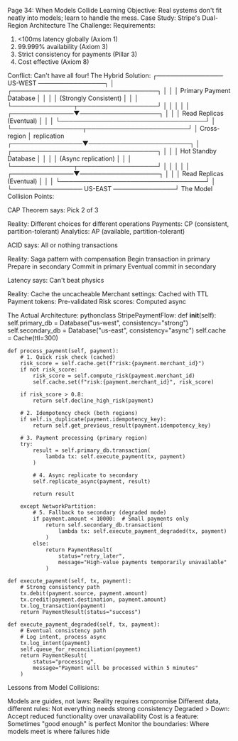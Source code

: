 Page 34: When Models Collide
Learning Objective: Real systems don't fit neatly into models; learn to handle the mess.
Case Study: Stripe's Dual-Region Architecture
The Challenge:
Requirements:
1. <100ms latency globally (Axiom 1)
2. 99.999% availability (Axiom 3)  
3. Strict consistency for payments (Pillar 3)
4. Cost effective (Axiom 8)

Conflict: Can't have all four!
The Hybrid Solution:
┌─────────────── US-WEST ───────────────┐
│  ┌─────────────────────────────────┐  │
│  │   Primary Payment Database       │  │
│  │   (Strongly Consistent)          │  │
│  └──────────────┬──────────────────┘  │
│                 │                      │
│  ┌──────────────▼──────────────────┐  │
│  │   Read Replicas (Eventual)      │  │
│  └─────────────────────────────────┘  │
└────────────────┬───────────────────────┘
                 │ Cross-region
                 │ replication
┌────────────────▼───────────────────────┐
│  ┌─────────────────────────────────┐  │
│  │   Hot Standby Database          │  │
│  │   (Async replication)           │  │
│  └──────────────┬──────────────────┘  │
│                 │                      │
│  ┌──────────────▼──────────────────┐  │
│  │   Read Replicas (Eventual)      │  │
│  └─────────────────────────────────┘  │
└──────────────── US-EAST ──────────────┘
The Model Collision Points:

CAP Theorem says: Pick 2 of 3

Reality: Different choices for different operations
Payments: CP (consistent, partition-tolerant)
Analytics: AP (available, partition-tolerant)


ACID says: All or nothing transactions

Reality: Saga pattern with compensation
Begin transaction in primary
Prepare in secondary
Commit in primary
Eventual commit in secondary


Latency says: Can't beat physics

Reality: Cache the uncacheable
Merchant settings: Cached with TTL
Payment tokens: Pre-validated
Risk scores: Computed async



The Actual Architecture:
pythonclass StripePaymentFlow:
    def __init__(self):
        self.primary_db = Database("us-west", consistency="strong")
        self.secondary_db = Database("us-east", consistency="async")
        self.cache = Cache(ttl=300)
        
    def process_payment(self, payment):
        # 1. Quick risk check (cached)
        risk_score = self.cache.get(f"risk:{payment.merchant_id}")
        if not risk_score:
            risk_score = self.compute_risk(payment.merchant_id)
            self.cache.set(f"risk:{payment.merchant_id}", risk_score)
        
        if risk_score > 0.8:
            return self.decline_high_risk(payment)
        
        # 2. Idempotency check (both regions)
        if self.is_duplicate(payment.idempotency_key):
            return self.get_previous_result(payment.idempotency_key)
        
        # 3. Payment processing (primary region)
        try:
            result = self.primary_db.transaction(
                lambda tx: self.execute_payment(tx, payment)
            )
            
            # 4. Async replicate to secondary
            self.replicate_async(payment, result)
            
            return result
            
        except NetworkPartition:
            # 5. Fallback to secondary (degraded mode)
            if payment.amount < 10000:  # Small payments only
                return self.secondary_db.transaction(
                    lambda tx: self.execute_payment_degraded(tx, payment)
                )
            else:
                return PaymentResult(
                    status="retry_later",
                    message="High-value payments temporarily unavailable"
                )
    
    def execute_payment(self, tx, payment):
        # Strong consistency path
        tx.debit(payment.source, payment.amount)
        tx.credit(payment.destination, payment.amount)
        tx.log_transaction(payment)
        return PaymentResult(status="success")
    
    def execute_payment_degraded(self, tx, payment):
        # Eventual consistency path
        # Log intent, process async
        tx.log_intent(payment)
        self.queue_for_reconciliation(payment)
        return PaymentResult(
            status="processing",
            message="Payment will be processed within 5 minutes"
        )
Lessons from Model Collisions:

Models are guides, not laws: Reality requires compromise
Different data, different rules: Not everything needs strong consistency
Degraded > Down: Accept reduced functionality over unavailability
Cost is a feature: Sometimes "good enough" is perfect
Monitor the boundaries: Where models meet is where failures hide
